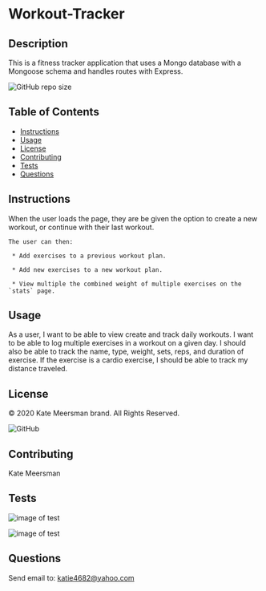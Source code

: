 # Workout-Tracker

  ## Description
  This is a fitness tracker application that uses a Mongo database with a Mongoose schema and handles routes with Express.

  ![GitHub repo size](https://img.shields.io/github/repo-size/kmeerman624/README-Generator)

  ## Table of Contents
  * [Instructions](#instructions)
  * [Usage](#usage)
  * [License](#license)
  * [Contributing](#contributing)
  * [Tests](#tests)
  * [Questions](#questions) 

  ## Instructions
  When the user loads the page, they are be given the option to create a new workout, or continue with their last workout.

    The user can then:

     * Add exercises to a previous workout plan.

     * Add new exercises to a new workout plan.

     * View multiple the combined weight of multiple exercises on the `stats` page.

  ## Usage
  As a user, I want to be able to view create and track daily workouts. I want to be able to log multiple exercises in a workout on a given day. I should also be able to track the name, type, weight, sets, reps, and duration of exercise. If the exercise is a cardio exercise, I should be able to track my distance traveled.

  ## License
  © 2020 Kate Meersman brand. All Rights Reserved.

  ![GitHub](https://img.shields.io/github/license/kmeerman624/README-Generator)

  ## Contributing
  Kate Meersman

  ## Tests

  ![image of test](./assets/images/readme1.PNG)

  ![image of test](./assets/images/readme2.PNG)

  ## Questions

  Send email to: katie4682@yahoo.com